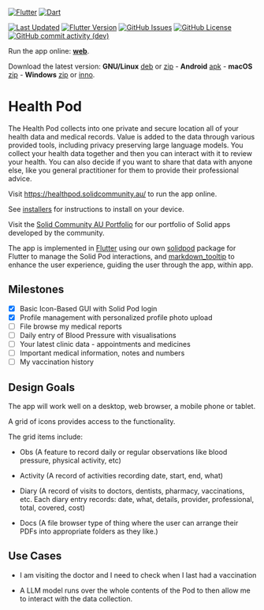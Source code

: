 [![Flutter](https://img.shields.io/badge/Flutter-%2302569B.svg?style=for-the-badge&logo=Flutter&logoColor=white)](https://flutter.dev)
[![Dart](https://img.shields.io/badge/dart-%230175C2.svg?style=for-the-badge&logo=dart&logoColor=white)](https://dart.dev)

[![Last Updated](https://img.shields.io/github/last-commit/anusii/healthpod?label=last%20updated)](https://github.com/anusii/healthpod/commits/dev/)
[![Flutter Version](https://img.shields.io/badge/dynamic/yaml?url=https://raw.githubusercontent.com/anusii/healthpod/master/pubspec.yaml&query=$.version&label=version)](https://github.com/anusii/healthpod/blob/dev/CHANGELOG.md)
[![GitHub Issues](https://img.shields.io/github/issues/anusii/healthpod)](https://github.com/anusii/healthpod/issues)
[![GitHub License](https://img.shields.io/github/license/anusii/healthpod)](https://github.com/anusii/healthpod/blob/dev/LICENSE)
[![GitHub commit activity (dev)](https://img.shields.io/github/commit-activity/w/anusii/healthpod/dev)](https://github.com/anusii/healthpod/commits/dev/)

Run the app online: [**web**](https://healthpod.solidcommunity.au).

Download the latest version:
**GNU/Linux**
[deb](https://solidcommunity.au/installers/healthpod_amd64.deb) or
[zip](https://solidcommunity.au/installers/healthpod-dev-linux.zip) -
**Android**
[apk](https://solidcommunity.au/installers/healthpod.apk) -
**macOS**
[zip](https://solidcommunity.au/installers/healthpod-dev-macos.zip) -
**Windows**
[zip](https://solidcommunity.au/installers/healthpod-dev-windows.zip) or
[inno](https://solidcommunity.au/installers/healthpod-dev-windows-inno.exe).

# Health Pod

The Health Pod collects into one private and secure location all of
your health data and medical records. Value is added to the data
through various provided tools, including privacy preserving large
language models. You collect your health data together and then you
can interact with it to review your health. You can also decide if you
want to share that data with anyone else, like you general
practitioner for them to provide their professional advice.

Visit https://healthpod.solidcommunity.au/ to run the app online.

See [installers](installers/README.md) for instructions to install on
your device.

Visit the [Solid Community AU Portfolio](https://solidcommunity.au)
for our portfolio of Solid apps developed by the community.

The app is implemented in [Flutter](https://flutter.dev) using our own
[solidpod](https://pub.dev/packages/solidpod) package for Flutter to
manage the Solid Pod interactions, and
[markdown_tooltip](https://pub.dev/packages/markdown_tooltip) to
enhance the user experience, guiding the user through the app, within
app.

## Milestones

- [X] Basic Icon-Based GUI with Solid Pod login
- [X] Profile management with personalized profile photo upload
- [ ] File browse my medical reports
- [ ] Daily entry of Blood Pressure with visualisations
- [ ] Your latest clinic data - appointments and medicines
- [ ] Important medical information, notes and numbers
- [ ] My vaccination history

## Design Goals

The app will work well on a desktop, web browser, a mobile phone or
tablet.

A grid of icons provides access to the functionality.

The grid items include:

+ Obs (A feature to record daily or regular observations like
  blood pressure, physical activity, etc)

+ Activity (A record of activities recording date, start, end, what)

+ Diary (A record of visits to doctors, dentists, pharmacy,
  vaccinations, etc. Each diary entry records: date, what, details,
  provider, professional, total, covered, cost)

+ Docs (A file browser type of thing where the user can arrange their
  PDFs into appropriate folders as they like.)

## Use Cases

+ I am visiting the doctor and I need to check when I last had a
  vaccination

+ A LLM model runs over the whole contents of the Pod to then allow me
  to interact with the data collection.
